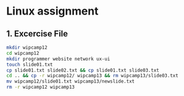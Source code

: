 # Linux assignment

## 1. Excercise File

```bash
mkdir wipcamp12 
cd wipcamp12 
mkdir programmer website network ux-ui 
touch slide01.txt 
cp slide01.txt slide02.txt && cp slide01.txt slide03.txt
cd .. && cp -r wipcamp12/ wipcamp13 && rm wipcamp13/slide03.txt
mv wipcamp12/slide01.txt wipcamp13/newslide.txt
rm -r wipcamp12 wipcamp13
```

